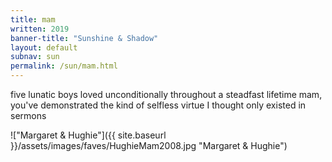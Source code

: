 ```yaml
---
title: mam
written: 2019
banner-title: "Sunshine & Shadow" 
layout: default
subnav: sun
permalink: /sun/mam.html
---
```


<div class="poem">
five lunatic boys  
loved unconditionally  
throughout a steadfast lifetime  
mam, you've demonstrated  
the kind of selfless virtue  
I thought only existed  
in sermons
</div>

!["Margaret & Hughie"]({{ site.baseurl }}/assets/images/faves/HughieMam2008.jpg "Margaret & Hughie")
